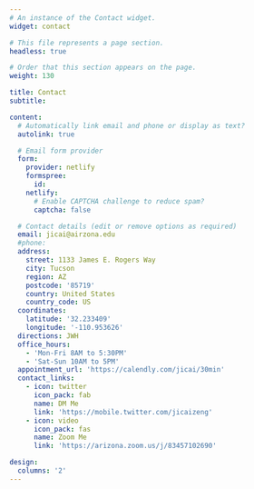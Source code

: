 ```yaml
---
# An instance of the Contact widget.
widget: contact

# This file represents a page section.
headless: true

# Order that this section appears on the page.
weight: 130

title: Contact
subtitle:

content:
  # Automatically link email and phone or display as text?
  autolink: true

  # Email form provider
  form:
    provider: netlify
    formspree:
      id:
    netlify:
      # Enable CAPTCHA challenge to reduce spam?
      captcha: false

  # Contact details (edit or remove options as required)
  email: jicai@airzona.edu
  #phone: 
  address:
    street: 1133 James E. Rogers Way
    city: Tucson
    region: AZ
    postcode: '85719'
    country: United States
    country_code: US
  coordinates:
    latitude: '32.233409'
    longitude: '-110.953626'
  directions: JWH
  office_hours:
    - 'Mon-Fri 8AM to 5:30PM'
    - 'Sat-Sun 10AM to 5PM'
  appointment_url: 'https://calendly.com/jicai/30min'
  contact_links:
    - icon: twitter
      icon_pack: fab
      name: DM Me
      link: 'https://mobile.twitter.com/jicaizeng'
    - icon: video
      icon_pack: fas
      name: Zoom Me
      link: 'https://arizona.zoom.us/j/83457102690'

design:
  columns: '2'
---
```

